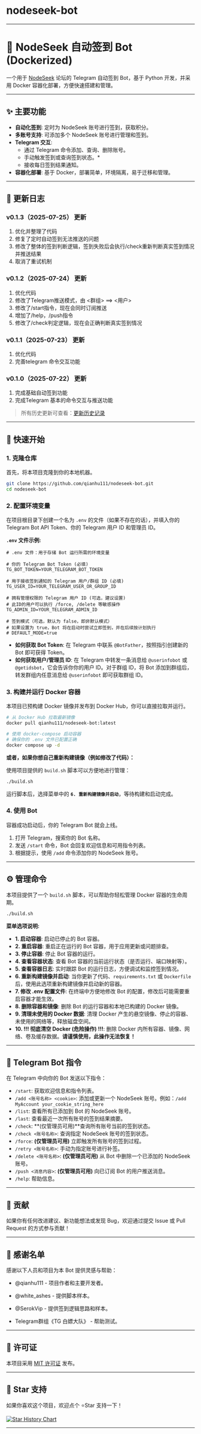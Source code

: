 # nodeseek-bot


-----

# 🤖 NodeSeek 自动签到 Bot (Dockerized)

一个用于 [NodeSeek](https://www.nodeseek.com) 论坛的 Telegram 自动签到 Bot，基于 Python 开发，并采用 Docker 容器化部署，方便快速搭建和管理。

-----

## ✨ 主要功能

  * **自动化签到**: 定时为 NodeSeek 账号进行签到，获取积分。
  * **多账号支持**: 可添加多个 NodeSeek 账号进行管理和签到。
  * **Telegram 交互**:
      * 通过 Telegram 命令添加、查询、删除账号。
      * 手动触发签到或查询签到状态。*
      * 接收每日签到结果通知。
  * **容器化部署**: 基于 Docker，部署简单，环境隔离，易于迁移和管理。

-----

## 📝 更新日志

### v0.1.3（2025-07-25） 更新 

1. 优化并整理了代码
2. 修复了定时自动签到无法推送的问题
3. 修改了整体的签到判断逻辑，签到失败后会执行/check重新判断真实签到情况并推送结果
4. 取消了重试机制

### v0.1.2（2025-07-24） 更新 

1. 优化代码
2. 修改了Telegram推送模式，由 <群组> ==> <用户>
3. 修改了/start指令，现在会同时订阅推送
4. 增加了/help，/push指令
5. 修改了/check判定逻辑，现在会正确判断真实签到情况

### v0.1.1（2025-07-23） 更新

1. 优化代码
2. 完善telegram 命令交互功能

### v0.1.0（2025-07-22） 更新 

1. 完成基础自动签到功能
2. 完成Telegram 基本的命令交互与推送功能

> 所有历史更新可查看：[更新历史记录](https://github.com/qianhu111/nodeseek-bot/commits/main)

-----

## 🚀 快速开始

### 1\. 克隆仓库

首先，将本项目克隆到你的本地机器。

```bash
git clone https://github.com/qianhu111/nodeseek-bot.git
cd nodeseek-bot
```

### 2\. 配置环境变量

在项目根目录下创建一个名为 `.env` 的文件（如果不存在的话），并填入你的 Telegram Bot API Token、你的 Telegram 用户 ID 和管理员 ID。

**`.env` 文件示例:**

```
# .env 文件：用于存储 Bot 运行所需的环境变量

# 你的 Telegram Bot Token (必填)
TG_BOT_TOKEN=YOUR_TELEGRAM_BOT_TOKEN

# 用于接收签到通知的 Telegram 用户/群组 ID (必填)
TG_USER_ID=YOUR_TELEGRAM_USER_OR_GROUP_ID

# 拥有管理权限的 Telegram 用户 ID (可选，建议设置)
# 此ID的用户可以执行 /force, /delete 等敏感操作
TG_ADMIN_ID=YOUR_TELEGRAM_ADMIN_ID

# 签到模式（可选，默认为 false，即非默认模式）
# 如果设置为 true，Bot 将在启动时尝试立即签到，并在后续按计划执行
# DEFAULT_MODE=true
```

  * **如何获取 Bot Token**: 在 Telegram 中联系 `@BotFather`，按照指引创建新的 Bot 即可获得 Token。
  * **如何获取用户/管理员 ID**: 在 Telegram 中转发一条消息给 `@userinfobot` 或 `@getidsbot`，它会告诉你你的用户 ID。对于群组 ID，将 Bot 添加到群组后，转发群组内任意消息给 `@userinfobot` 即可获取群组 ID。

### 3\. 构建并运行 Docker 容器

本项目已预构建 Docker 镜像并发布到 Docker Hub，你可以直接拉取并运行。

```bash
# 从 Docker Hub 拉取最新镜像
docker pull qianhu111/nodeseek-bot:latest

# 使用 docker-compose 启动容器
# 确保你的 .env 文件已配置正确
docker compose up -d
```

**或者，如果你想自己重新构建镜像（例如修改了代码）：**

使用项目提供的 `build.sh` 脚本可以方便地进行管理：

```bash
./build.sh
```

运行脚本后，选择菜单中的 **`6. 重新构建镜像并启动`**，等待构建和启动完成。

### 4\. 使用 Bot

容器成功启动后，你的 Telegram Bot 就会上线。

1.  打开 Telegram，搜索你的 Bot 名称。
2.  发送 `/start` 命令，Bot 会回复欢迎信息和可用指令列表。
3.  根据提示，使用 `/add` 命令添加你的 NodeSeek 账号。

-----

## ⚙️ 管理命令

本项目提供了一个 `build.sh` 脚本，可以帮助你轻松管理 Docker 容器的生命周期。

```bash
./build.sh
```

**菜单选项说明:**

  * **1. 启动容器**: 启动已停止的 Bot 容器。
  * **2. 重启容器**: 重启正在运行的 Bot 容器，用于应用更新或问题排查。
  * **3. 停止容器**: 停止 Bot 容器的运行。
  * **4. 查看容器状态**: 查看 Bot 容器的当前运行状态（是否运行、端口映射等）。
  * **5. 查看容器日志**: 实时跟踪 Bot 的运行日志，方便调试和监控签到情况。
  * **6. 重新构建镜像并启动**: 当你更新了代码、`requirements.txt` 或 `Dockerfile` 后，使用此选项重新构建镜像并启动新的容器。
  * **7. 修改 .env 配置文件**: 在终端中方便地修改 Bot 的配置，修改后可能需要重启容器才能生效。
  * **8. 删除容器和镜像**: 删除 Bot 的运行容器和本地已构建的 Docker 镜像。
  * **9. 清理未使用的 Docker 数据**: 清理 Docker 产生的悬空镜像、停止的容器、未使用的网络等，释放磁盘空间。
  * **10. \!\!\! 彻底清空 Docker (危险操作) \!\!\!**: 删除 Docker 内所有容器、镜像、网络、卷及缓存数据。**请谨慎使用，此操作无法恢复！**

-----

## 💬 Telegram Bot 指令

在 Telegram 中向你的 Bot 发送以下指令：

  * `/start`: 获取欢迎信息和指令列表。
  * `/add <账号名称> <cookie>`: 添加或更新一个 NodeSeek 账号。例如：`/add MyAccount your_cookie_string_here`
  * `/list`: 查看所有已添加到 Bot 的 NodeSeek 账号。
  * `/last`: 查看最近一次所有账号的签到结果摘要。
  * `/check`: **(仅管理员可用)**查询所有账号当前的签到状态。
  * `/check <账号名称>`: 查询指定 NodeSeek 账号的签到状态。
  * `/force`: **(仅管理员可用)** 立即触发所有账号的签到过程。
  * `/retry <账号名称>`: 手动为指定账号进行补签。
  * `/delete <账号名称>`: **(仅管理员可用)** 从 Bot 中删除一个已添加的 NodeSeek 账号。
  * `/push <消息内容>`: **(仅管理员可用)** 向已订阅 Bot 的用户推送消息。
  * `/help`: 帮助信息。

-----

## 🤝 贡献

如果你有任何改进建议、新功能想法或发现 Bug，欢迎通过提交 Issue 或 Pull Request 的方式参与贡献！

-----

## 🙏 感谢名单

感谢以下人员和项目为本 Bot 提供灵感与帮助：

* @qianhu111 - 项目作者和主要开发者。

* @white_ashes - 提供脚本样本。

* @SerokVip - 提供签到逻辑思路和样本。

* Telegram群组《TG 白嫖大队》 - 帮助测试。

-----

## 📄 许可证

本项目采用 [MIT 许可证](https://opensource.org/licenses/MIT) 发布。

-----

## 🌟 Star 支持

如果你喜欢这个项目，欢迎点个 ⭐Star 支持一下！

[![Star History Chart](https://api.star-history.com/svg?repos=qianhu111/nodeseek-bot&type=Date)](https://www.star-history.com/#qianhu111/nodeseek-bot&Date)

-----
